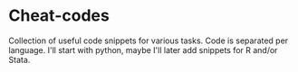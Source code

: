 # Cheat-codes
Collection of useful code snippets for various tasks. Code is separated per language. I'll start with python, maybe I'll later add snippets for R and/or Stata.
